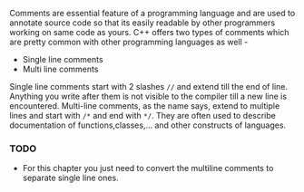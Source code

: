 Comments are essential feature of a programming language and are used to annotate source code so that its easily readable by other programmers working on same code as yours. C++ offers two types of comments which are pretty common with other programming languages as well -

* Single line comments
* Multi line comments

Single line comments start with 2 slashes `//` and extend till the end of line. Anything you write after them is not visible to the compiler till a new line is encountered. Multi-line comments, as the name says, extend to multiple lines and start with `/*` and end with `*/`. They are often used to describe documentation of functions,classes,... and other constructs of languages.

### TODO

* For this chapter you just need to convert the multiline comments to separate single line ones.
